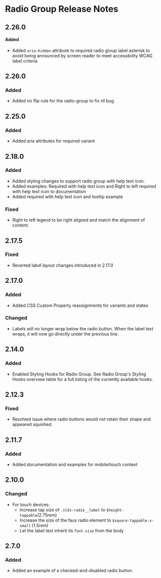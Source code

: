 <!-- Release notes authoring guidelines: http://keepachangelog.com/ -->

# Radio Group Release Notes

<!-- ## [Unreleased] -->
## 2.26.0

#### Added
- Added `aria-hidden` attribute to required radio group label asterisk to avoid being announced by screen reader to meet accessibility WCAG label criteria

## 2.26.0

### Added

- Added no flip rule for the radio-group to fix rtl bug

## 2.25.0

### Added
- Added aria attributes for required variant


## 2.18.0

### Added

- Added styling changes to support radio group with help text icon.
- Added examples: Required with help text icon and Right to left required with help text icon to documentation
- Added required with help text icon and tooltip example

### Fixed

- Right to left legend to be right aligned and match the alignment of content.

## 2.17.5

### Fixed
- Reverted label layout changes introduced in 2.17.0

## 2.17.0

### Added

- Added CSS Custom Property reassignments for variants and states

### Changed

- Labels will no longer wrap below the radio button. When the label text wraps, it will now go directly under the previous line.

## 2.14.0

### Added

- Enabled Styling Hooks for Radio Group. See Radio Group's Styling Hooks overview table for a full listing of the currently available hooks.

## 2.12.3

### Fixed

- Resolved issue where radio buttons would not retain their shape and appeared squished.

## 2.11.7

### Added

- Added documentation and examples for mobile/touch context

## 2.10.0

### Changed

- For touch devices:
  - Increase tap size of `.slds-radio__label` to `$height-tappable`(2.75rem)
  - Increase the size of the faux radio element to `$square-tappable-x-small` (1.5rem)
  - Let the label text inherit its `font-size` from the body

## 2.7.0

### Added

- Added an example of a checked-and-disabled radio button.
